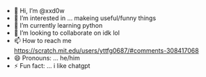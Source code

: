 - 👋 Hi, I’m @xxd0w
- 👀 I’m interested in ... makeing useful/funny things
- 🌱 I’m currently learning python
- 💞️ I’m looking to collaborate on idk lol
- 📫 How to reach me https://scratch.mit.edu/users/yttfg0687/#comments-308417068
- 😄 Pronouns: ... he/him
- ⚡ Fun fact: ... i like chatgpt

<!---
xxd0w/xxd0w is a ✨ special ✨ repository because its `README.md` (this file) appears on your GitHub profile.
You can click the Preview link to take a look at your changes.
--->
